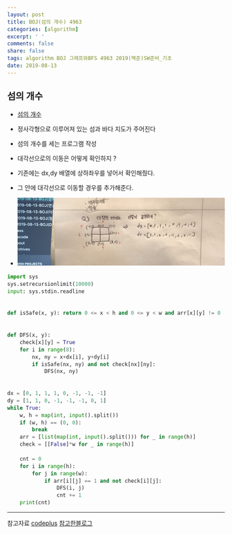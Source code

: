 ```yaml
---
layout: post
title: BOJ(섬의 개수) 4963
categories: [algorithm]
excerpt: ' '
comments: false
share: false
tags: algorithm BOJ 그래프와BFS 4963 2019(백준)SW준비_기초
date: 2019-08-13
---
```


## 섬의 개수

- [섬의 개수](https://www.acmicpc.net/problem/4963)

- 정사각형으로 이루어져 있는 섬과 바다 지도가 주어진다
- 섬의 개수를 세는 프로그램 작성
- 대각선으로의 이동은 어떻게 확인하지 ?
- 기존에는 dx,dy 배열에 상하좌우를 넣어서 확인해줬다.
- 그 안에 대각선으로 이동할 경우를 추가해준다.
- ![No Image](/assets/posts/20190813/1.png)

```python
import sys
sys.setrecursionlimit(10000)
input: sys.stdin.readline


def isSafe(x, y): return 0 <= x < h and 0 <= y < w and arr[x][y] != 0


def DFS(x, y):
    check[x][y] = True
    for i in range(8):
        nx, ny = x+dx[i], y+dy[i]
        if isSafe(nx, ny) and not check[nx][ny]:
            DFS(nx, ny)


dx = [0, 1, 1, 1, 0, -1, -1, -1]
dy = [1, 1, 0, -1, -1, -1, 0, 1]
while True:
    w, h = map(int, input().split())
    if (w, h) == (0, 0):
        break
    arr = [list(map(int, input().split())) for _ in range(h)]
    check = [[False]*w for _ in range(h)]

    cnt = 0
    for i in range(h):
        for j in range(w):
            if arr[i][j] == 1 and not check[i][j]:
                DFS(i, j)
                cnt += 1
    print(cnt)
```

---

참고자료
[codeplus](https://code.plus/course/32)
[참고한블로그](https://itholic.github.io/kata-danji/)
